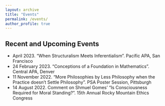 ```yaml
---
layout: archive
title: "Events"
permalink: /events/
author_profile: true
---
```


## Recent and Upcoming Events
 * April 2023. “When Structuralism Meets Inferentialism”. Pacific APA, San Francisco
 * 24 February 2023. “Conceptions of a Foundation in Mathematics”. Central APA, Denver
 * 11 November 2022. “More Philosophies by Less Philosophy when the Practice doesn’t Settle Philosophy”. PSA Poster Session, Pittsburgh
 * 14 August 2022. Comment on Shmuel Gomes’ “Is Consciousness Required for Moral Standing?”. 15th Annual Rocky Mountain Ethics Congress

<!--
 * 29 June 2022. “More Philosophies by Less Philosophy when the Practice doesn’t Settle Philosophy”. Annual Conference for the Korean Society of Philosophy of Science
 * 24 June 2022. “When Structuralism Meets Inferentialism”. Annual Conference of the Australasian Association of Logic
 * 14 May 2022. “Foundation as Scaffolding”. Annual Meeting of the Canadian Society for History and Philosophy of Mathematics
-->



